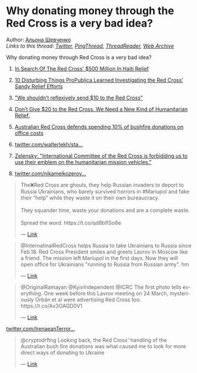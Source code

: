 # Why donating money through the Red Cross is a very bad idea?

Author: [Альона Шевченко](https://twitter.com/cryptodrftng)  
*Links to this thread: [Twitter](https://twitter.com/cryptodrftng/status/1534710761813155841), [PingThread](https://pingthread.com/thread/1534710761813155841), [ThreadReader](https://threadreaderapp.com/thread/1534710761813155841.html), [Web Archive](https://web.archive.org/web/*/https://twitter.com/cryptodrftng/status/1534710761813155841)*

Why donating money through Red Cross is a very bad idea?

1) [In Search Of The Red Cross' $500 Million In Haiti Relief](https://www.npr.org/2015/06/03/411524156/in-search-of-the-red-cross-500-million-in-haiti-relief)

2) [10 Disturbing Things ProPublica Learned Investigating the Red Cross’ Sandy Relief Efforts](https://www.propublica.org/article/disturbing-things-about-the-red-crosss-sandy-relief-efforts)

3) ["We shouldn’t reflexively send $10 to the Red Cross"](https://www.vox.com/conversations/2017/9/6/16255044/red-cross-houston-hurricane-harvey-irma-interview)

4) [Don’t Give $20 to the Red Cross. We Need a New Kind of Humanitarian Relief.](https://slate.com/business/2017/08/dont-give-money-to-the-red-cross-we-need-a-new-way.html)

5) [Australian Red Cross defends spending 10% of bushfire donations on office costs](https://www.theguardian.com/australia-news/2020/jan/24/australian-red-cross-defends-spending-10-of-bushfire-donations-on-office-costs)

6) [twitter.com/walterlekh/sta…](https://twitter.com/walterlekh/status/1507892819658166274?s=21&t=sgQXnv_u4yXd5p0swz6oyQ)

7) [Zelensky: "International Committee of the Red Cross is forbidding us to use their emblem on the humanitarian mission vehicles."](https://kyivindependent.com/uncategorized/zelensky-international-committee-of-the-red-cross-is-forbidding-us-to-use-their-emblem-on-the-humanitarian-mission-vehicles/)

8) [twitter.com/nikamelkozerov…](https://twitter.com/nikamelkozerova/status/1507791498968014857?s=21&t=YnTne8BkY_HDp5AZyXYMyw)

<blockquote class="twitter-tweet">
    <p lang="en" dir="ltr">
    The❌Red Cross are ghouls, they help Russian invaders to deport to Russia Ukrainians, who barely survived horrors in #Mariupol and fake their “help” while they waste it on their own bureaucracy.<br />
    <br />
    They squander time, waste your donations and are a complete waste.<br />
    <br />
    Spread the word. https://t.co/qd8bfISo8e<br />
    </p>
    &mdash; <a href="https://twitter.com/walterlekh/status/1507892819658166274">Link</a>
</blockquote>

<blockquote class="twitter-tweet">
    <p lang="en" dir="ltr">
    @InternatinalRedCross helps Russia to take Ukrainians to Russia since Feb.18. Red Cross President smiles and greets Lavrov in Moscow like a friend. The mission left Mariupol in the first days. Now they will open office for Ukrainians &#34;running to Russia from Russian army&#34;. hm<br />
    </p>
    &mdash; <a href="https://twitter.com/NikaMelkozerova/status/1507791498968014857">Link</a>
</blockquote>

<blockquote class="twitter-tweet">
    <p lang="en" dir="ltr">
    @OriginalRamayan @KyivIndependent @ICRC The first photo tells everything. One week before this Lavrov meeting on 24 March, mysteriously Orbán et al were advertising Red Cross too. https://t.co/Ax3OAGD0V1<br />
    </p>
    &mdash; <a href="https://twitter.com/eikotoda/status/1519782923201028096">Link</a>
</blockquote>

[twitter.com/IrenaeanTerror…](https://twitter.com/IrenaeanTerror/status/1534725149320159232)

<blockquote class="twitter-tweet">
    <p lang="en" dir="ltr">
    @cryptodrftng Looking back, the Red Cross&#39;  handling of the Australian bush fire donations was what caused me to look for more direct ways of donating to Ukraine<br />
    </p>
    &mdash; <a href="https://twitter.com/stookie_monster/status/1534723425930842112">Link</a>
</blockquote>
